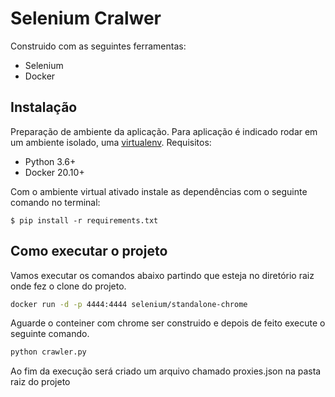 # Selenium Cralwer

Construido com as seguintes ferramentas:

- Selenium
- Docker

## Instalação
Preparação de ambiente da aplicação.
Para aplicação é indicado rodar em um ambiente isolado, uma [virtualenv](https://docs.python.org/pt-br/dev/library/venv.html).
Requisitos:

* Python 3.6+
* Docker  20.10+


Com o ambiente virtual ativado instale as dependências com o seguinte comando no terminal:
```shell
$ pip install -r requirements.txt
```

## Como executar o projeto

Vamos executar os comandos abaixo partindo que esteja no diretório raiz onde fez o clone do projeto.
```sh
docker run -d -p 4444:4444 selenium/standalone-chrome
```
Aguarde o conteiner com chrome ser construido e depois de feito execute o seguinte comando.

```sh
python crawler.py
```
Ao fim da execução será criado um arquivo chamado proxies.json na pasta raiz do projeto
